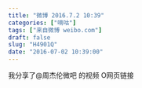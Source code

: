 ```yaml
---
title: "微博 2016.7.2 10:39"
categories: ["嘀咕"]
tags: ["来自微博 weibo.com"]
draft: false
slug: "H4901Q"
date: "2016-07-02 10:39:00"
---
```


<p>我分享了@周杰伦微吧 的视频 O网页链接 ​​​​</p>
